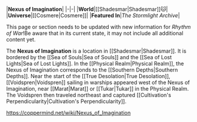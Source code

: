 |**Nexus of Imagination**|
|-|-|
|**World**|[[Shadesmar\|Shadesmar]]🐱︎|
|**Universe**|[[Cosmere\|Cosmere]]|
|**Featured In**|*The Stormlight Archive*|

This page or section needs to be updated with new information for *Rhythm of War*!Be aware that in its current state, it may not include all additional content yet.

The **Nexus of Imagination** is a location in [[Shadesmar\|Shadesmar]]. It is bordered by the [[Sea of Souls\|Sea of Souls]] and the [[Sea of Lost Lights\|Sea of Lost Lights]]. In the [[Physical Realm\|Physical Realm]], the Nexus of Imagination corresponds to the [[Southern Depths\|Southern Depths]].
Near the start of the [[True Desolation\|True Desolation]], [[Voidspren\|Voidspren]] sailing in warships appeared west of the Nexus of Imagination, near [[Marat\|Marat]] or [[Tukar\|Tukar]] in the Physical Realm. The Voidspren then traveled northeast and captured [[Cultivation's Perpendicularity\|Cultivation's Perpendicularity]].



https://coppermind.net/wiki/Nexus_of_Imagination